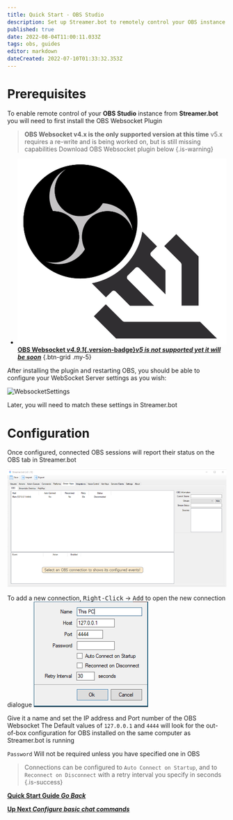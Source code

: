 ```yaml
---
title: Quick Start - OBS Studio
description: Set up Streamer.bot to remotely control your OBS instance
published: true
date: 2022-08-04T11:00:11.033Z
tags: obs, guides
editor: markdown
dateCreated: 2022-07-10T01:33:32.353Z
---
```


# Prerequisites
To enable remote control of your **OBS Studio** instance from **Streamer.bot** you will need to first install the OBS Websocket Plugin
> **OBS Websocket v4.x is the only supported version at this time**
> v5.x requires a re-write and is being worked on, but is still missing capabilities
> Download OBS Websocket plugin below [](https://obsproject.com/forum/resources/obs-websocket-remote-control-obs-studio-from-websockets.466/)
{.is-warning}

- [<img src="/logos/obs-websocket.png"/>**OBS Websocket *v4.9.1*{.version-badge}*v5 is not supported yet it will be soon***](https://github.com/obsproject/obs-websocket/releases/tag/4.9.1)
{.btn-grid .my-5}

After installing the plugin and restarting OBS, you should be able to configure your WebSocket Server settings as you wish:

![WebsocketSettings](https://lh3.googleusercontent.com/-VCh9WVIx1ZI/YPtSPtSppaI/AAAAAAAAEA4/OK-jMEvnI3YAXDRBpLPhO8lG1V6jimZOwCLcBGAsYHQ/image.png)

Later, you will need to match these settings in Streamer.bot


# Configuration

Once configured, connected OBS sessions will report their status on the OBS tab in Streamer.bot

![obs_event_01_.png](/quick-start/obs_event_01_.png)

To add a new connection, <kbd>Right-Click</kbd> -> <kbd>Add</kbd> to open the new connection dialogue
![New Connection](/119574587-9adb7e80-bdad-11eb-82c1-ec9ed668a40d.png)

Give it a name and set the IP address and Port number of the OBS Websocket
The Default values of `127.0.0.1` and `4444` will look for the out-of-box configuration for OBS installed on the same computer as Streamer.bot is running

`Password` Will not be required unless you have specified one in OBS

> Connections can be configured to `Auto Connect on Startup`, and to `Reconnect on Disconnect` with a retry interval you specify in seconds
{.is-success}


<section class="btn-grid my-5">

[<i class="mdi mdi-chevron-left"></i> **Quick Start Guide *Go Back***](/en/Quick-Start)
  
[<i class="mdi mdi-chat"></i> **Up Next *Configure basic chat commands***](/en/Quick-Start/Commands)

</section>